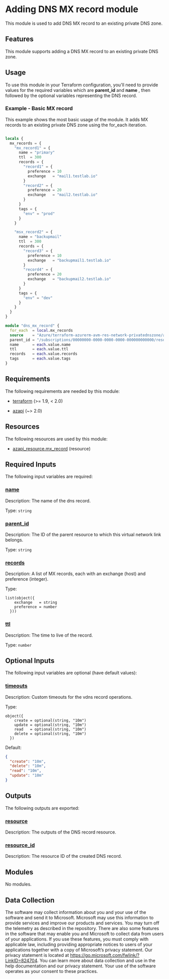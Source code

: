 <!-- BEGIN_TF_DOCS -->
# Adding DNS MX record module

This module is used to add DNS MX record to an existing private DNS zone.

## Features

This module supports adding a DNS MX record to an existing private DNS zone.

## Usage

To use this module in your Terraform configuration, you'll need to provide values for the required variables which are **parent\_id** and **name** , then followed by the optional variables representing the DNS record.

### Example - Basic MX record

This example shows the most basic usage of the module. It adds MX records to an existing private DNS zone using the for\_each iteration.

```terraform

locals {
  mx_records = {
    "mx_record1" = {
      name = "primary"
      ttl  = 300
      records = {
        "record1" = {
          preference = 10
          exchange   = "mail1.testlab.io"
        }
        "record2" = {
          preference = 20
          exchange   = "mail2.testlab.io"
        }
      }
      tags = {
        "env" = "prod"
      }
    }

    "msx_record2" = {
      name = "backupmail"
      ttl  = 300
      records = {
        "record3" = {
          preference = 10
          exchange   = "backupmail1.testlab.io"
        }
        "record4" = {
          preference = 20
          exchange   = "backupmail2.testlab.io"
        }
      }
      tags = {
        "env" = "dev"
      }
    }
  }
}

module "dns_mx_record" {
  for_each  = local.mx_records
  source    = "Azure/terraform-azurerm-avm-res-network-privatednszone/azurerm//modules/private_dns_mx_record"
  parent_id = "/subscriptions/00000000-0000-0000-0000-000000000000/resourceGroups/myResourceGroup/providers/Microsoft.Network/privateDnsZones/mydomain.com"
  name      = each.value.name
  ttl       = each.value.ttl
  records   = each.value.records
  tags      = each.value.tags
}

```

<!-- markdownlint-disable MD033 -->
## Requirements

The following requirements are needed by this module:

- <a name="requirement_terraform"></a> [terraform](#requirement\_terraform) (>= 1.9, < 2.0)

- <a name="requirement_azapi"></a> [azapi](#requirement\_azapi) (~> 2.0)

## Resources

The following resources are used by this module:

- [azapi_resource.mx_record](https://registry.terraform.io/providers/Azure/azapi/latest/docs/resources/resource) (resource)

<!-- markdownlint-disable MD013 -->
## Required Inputs

The following input variables are required:

### <a name="input_name"></a> [name](#input\_name)

Description: The name of the dns record.

Type: `string`

### <a name="input_parent_id"></a> [parent\_id](#input\_parent\_id)

Description: The ID of the parent resource to which this virtual network link belongs.

Type: `string`

### <a name="input_records"></a> [records](#input\_records)

Description: A list of MX records, each with an exchange (host) and preference (integer).

Type:

```hcl
list(object({
    exchange   = string
    preference = number
  }))
```

### <a name="input_ttl"></a> [ttl](#input\_ttl)

Description: The time to live of the record.

Type: `number`

## Optional Inputs

The following input variables are optional (have default values):

### <a name="input_timeouts"></a> [timeouts](#input\_timeouts)

Description: Custom timeouts for the vdns record operations.

Type:

```hcl
object({
    create = optional(string, "10m")
    update = optional(string, "10m")
    read   = optional(string, "10m")
    delete = optional(string, "10m")
  })
```

Default:

```json
{
  "create": "10m",
  "delete": "10m",
  "read": "10m",
  "update": "10m"
}
```

## Outputs

The following outputs are exported:

### <a name="output_resource"></a> [resource](#output\_resource)

Description: The outputs of the DNS record resource.

### <a name="output_resource_id"></a> [resource\_id](#output\_resource\_id)

Description: The resource ID of the created DNS record.

## Modules

No modules.

<!-- markdownlint-disable-next-line MD041 -->
## Data Collection

The software may collect information about you and your use of the software and send it to Microsoft. Microsoft may use this information to provide services and improve our products and services. You may turn off the telemetry as described in the repository. There are also some features in the software that may enable you and Microsoft to collect data from users of your applications. If you use these features, you must comply with applicable law, including providing appropriate notices to users of your applications together with a copy of Microsoft’s privacy statement. Our privacy statement is located at <https://go.microsoft.com/fwlink/?LinkID=824704>. You can learn more about data collection and use in the help documentation and our privacy statement. Your use of the software operates as your consent to these practices.
<!-- END_TF_DOCS -->